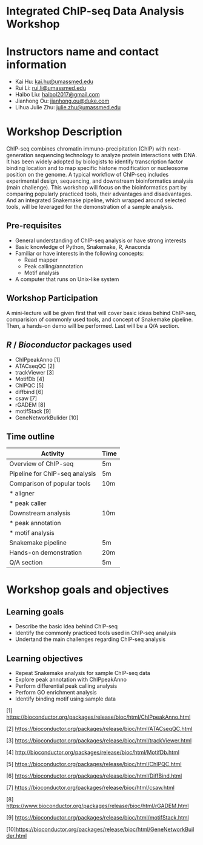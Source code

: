 # Integrated ChIP-seq Data Analysis Workshop

# Instructors name and contact information
- Kai Hu: kai.hu@umassmed.edu
- Rui Li: rui.li@umassmed.edu
- Haibo Liu: haibol2017@gmail.com
- Jianhong Ou: jianhong.ou@duke.com
- Lihua Julie Zhu: julie.zhu@umassmed.edu

# Workshop Description
ChIP-seq combines chromatin immuno-precipitation (ChIP) with next-generation sequencing technology to analyze protein interactions with DNA. It has been widely adopted by biologists to identify transcription factor binding location and to map specific histone modification or nucleosome position on the genome. A typical workflow of ChIP-seq includes experimental design, sequencing, and downstream bioinformatics analysis (main challenge). This workshop will focus on the bioinformatics part by comparing popularly practiced tools, their advantages and disadvantages. And an integrated Snakemake pipeline, which wrapped around selected tools, will be leveraged for the demonstration of a sample analysis.

## Pre-requisites
* General understanding of ChIP-seq analysis or have strong interests
* Basic knowledge of Python, Snakemake, R, Anaconda
* Familiar or have interests in the following concepts:
   * Read mapper
   * Peak calling/annotation
   * Motif analysis
* A computer that runs on Unix-like system

## Workshop Participation
A mini-lecture will be given first that will cover basic ideas behind ChIP-seq, comparision of commonly used tools, and concept of Snakemake pipeline. Then, a hands-on demo will be performed. Last will be a Q/A section.

## _R_ / _Bioconductor_ packages used
* ChIPpeakAnno [1]
* ATACseqQC [2]
* trackViewer [3]
* MotifDb [4]
* ChIPQC [5]
* diffbind [6]
* csaw [7]
* rGADEM [8]
* motifStack [9]
* GeneNetworkBulider [10]

## Time outline
| Activity                             | Time |
|--------------------------------------|------|
| Overview of ChIP-seq                 | 5m   |
| Pipeline for ChIP-seq analysis       | 5m   |
| Comparison of popular tools          | 10m  |
|     * aligner                        |      |
|     * peak caller                    |      |
| Downstream analysis                  | 10m  |
|     * peak annotation                |      |
|     * motif analysis                 |      |
| Snakemake pipeline                   | 5m   |
| Hands-on demonstration               | 20m  |
| Q/A section                          | 5m   |
      
# Workshop goals and objectives

## Learning goals
* Describe the basic idea behind ChIP-seq
* Identify the commonly practiced tools used in ChIP-seq analysis
* Undertand the main challenges regarding ChIP-seq analysis

## Learning objectives
* Repeat Snakemake analysis for sample ChIP-seq data
* Explore peak annotation with ChIPpeakAnno
* Perform differential peak calling analysis
* Perform GO enrichment analysis
* Identify binding motif using sample data

[1] https://bioconductor.org/packages/release/bioc/html/ChIPpeakAnno.html

[2] https://bioconductor.org/packages/release/bioc/html/ATACseqQC.html

[3] https://bioconductor.org/packages/release/bioc/html/trackViewer.html

[4] http://bioconductor.org/packages/release/bioc/html/MotifDb.html

[5] https://bioconductor.org/packages/release/bioc/html/ChIPQC.html

[6] https://bioconductor.org/packages/release/bioc/html/DiffBind.html

[7] https://bioconductor.org/packages/release/bioc/html/csaw.html

[8] https://www.bioconductor.org/packages/release/bioc/html/rGADEM.html

[9] https://bioconductor.org/packages/release/bioc/html/motifStack.html

[10]https://bioconductor.org/packages/release/bioc/html/GeneNetworkBuilder.html
